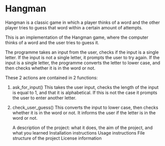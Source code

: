 # Hangman
Hangman is a classic game in which a player thinks of a word and the other player tries to guess that word within a certain amount of attempts.

This is an implementation of the Hangman game, where the computer thinks of a word and the user tries to guess it. 

The programme takes an input from the user, checks if the input is a single letter. 
If the input is not a single letter, it prompts the user to try again. 
If the input is a single letter, the programme converts the letter to lower case, and then checks whether it is in the word or not. 

These 2 actions are contained in 2 functions: 
1. ask_for_input() This takes the user input, checks the length of the input is equal to 1, and that it is alphabetical. If this is not the case it prompts the user to enter another letter.
2. check_user_guess() This converts the input to lower case, then checks whether it is in the word or not. It informs the user if the letter is in the word or not. 



    A description of the project: what it does, the aim of the project, and what you learned
    Installation instructions
    Usage instructions
    File structure of the project
    License information
